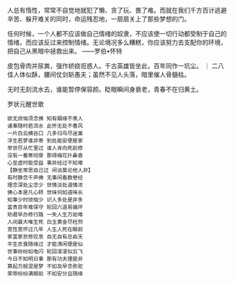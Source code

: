 

人总有惰性，常常不自觉地就犯了懒、贪了玩、畏了难。而就在我们千方百计逃避辛苦、躲开难关的同时，命运残忍地，一扇扇关上了那些梦想的门。

任何时候，一个人都不应该做自己情绪的奴隶，不应该使一切行动都受制于自己的情绪，而应该反过来控制情绪。无论境况多么糟糕，你应该努力去支配你的环境，把自己从黑暗中拯救出来。 ——罗伯•怀特

皮包骨肉并尿粪，强作娇娆诳惑人。千古英雄皆坐此，百年同作一坑尘。 ｜ 二八佳人体似酥，腰间仗剑斩愚夫；虽然不见人头落，暗里催人骨髓枯。

无时无刻流水去，谁能暂停保容颜。眨眼瞬间身衰老，青春不在归黄土。

罗状元醒世歌

    欲无烦恼须念佛 知有姻缘不羡人
    诸事随时若流水 此怀无处不春风
    一片白云横谷口 几多归鸟尽迷巢
    浮生若梦谁非寄 到处能安便是家
    举世尽从忙里过 谁人肯向死前修
    没有一番寒彻骨 那得梅花扑鼻香
    心至虚时能受益 事非经过不知难
    【静坐常思自己过 闲谈莫论他人非】
    有时静念千声佛 无事闲看数卷经
    理念深处尘念少 世情淡处道情浓
    佛心本是凡心转 世味何如道味长
    知事少时烦恼少 识人多处是非多
    富贵百年难保守 轮回六道易循环
    劝君早办修行路 一失人生万劫难
    人间最大唯生死 白玉黄金尽枉然
    宽性宽怀过几年 人生人死在眼前
    家富家贫修叹息 自无自有总由天
    平生衣食随缘过 才能清闲便是仙
    世事纷纷如电闪 轮回滚滚似云飞
    今日不知明日事 那有功夫理是非
    算起万般混是梦 不如及早念弥驼
    荣辱纷纷满眼前 不如安分且随缘

